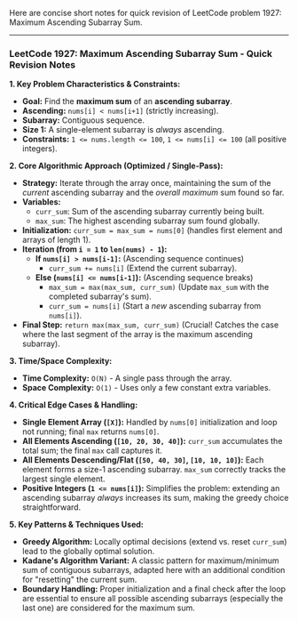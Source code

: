 Here are concise short notes for quick revision of LeetCode problem 1927: Maximum Ascending Subarray Sum.

---

### **LeetCode 1927: Maximum Ascending Subarray Sum - Quick Revision Notes**

**1. Key Problem Characteristics & Constraints:**
*   **Goal:** Find the **maximum sum** of an **ascending subarray**.
*   **Ascending:** `nums[i] < nums[i+1]` (strictly increasing).
*   **Subarray:** Contiguous sequence.
*   **Size 1:** A single-element subarray is *always* ascending.
*   **Constraints:** `1 <= nums.length <= 100`, `1 <= nums[i] <= 100` (all positive integers).

**2. Core Algorithmic Approach (Optimized / Single-Pass):**
*   **Strategy:** Iterate through the array once, maintaining the sum of the *current* ascending subarray and the *overall maximum* sum found so far.
*   **Variables:**
    *   `curr_sum`: Sum of the ascending subarray currently being built.
    *   `max_sum`: The highest ascending subarray sum found globally.
*   **Initialization:** `curr_sum = max_sum = nums[0]` (handles first element and arrays of length 1).
*   **Iteration (from `i = 1` to `len(nums) - 1`):**
    *   **If `nums[i] > nums[i-1]`:** (Ascending sequence continues)
        *   `curr_sum += nums[i]` (Extend the current subarray).
    *   **Else (`nums[i] <= nums[i-1]`):** (Ascending sequence breaks)
        *   `max_sum = max(max_sum, curr_sum)` (Update `max_sum` with the completed subarray's sum).
        *   `curr_sum = nums[i]` (Start a *new* ascending subarray from `nums[i]`).
*   **Final Step:** `return max(max_sum, curr_sum)` (Crucial! Catches the case where the last segment of the array is the maximum ascending subarray).

**3. Time/Space Complexity:**
*   **Time Complexity:** `O(N)` - A single pass through the array.
*   **Space Complexity:** `O(1)` - Uses only a few constant extra variables.

**4. Critical Edge Cases & Handling:**
*   **Single Element Array (`[X]`):** Handled by `nums[0]` initialization and loop not running; final `max` returns `nums[0]`.
*   **All Elements Ascending (`[10, 20, 30, 40]`):** `curr_sum` accumulates the total sum; the final `max` call captures it.
*   **All Elements Descending/Flat (`[50, 40, 30]`, `[10, 10, 10]`):** Each element forms a size-1 ascending subarray. `max_sum` correctly tracks the largest single element.
*   **Positive Integers (`1 <= nums[i]`):** Simplifies the problem: extending an ascending subarray *always* increases its sum, making the greedy choice straightforward.

**5. Key Patterns & Techniques Used:**
*   **Greedy Algorithm:** Locally optimal decisions (extend vs. reset `curr_sum`) lead to the globally optimal solution.
*   **Kadane's Algorithm Variant:** A classic pattern for maximum/minimum sum of contiguous subarrays, adapted here with an additional condition for "resetting" the current sum.
*   **Boundary Handling:** Proper initialization and a final check after the loop are essential to ensure all possible ascending subarrays (especially the last one) are considered for the maximum sum.